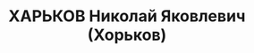 ---
title: ХАРЬКОВ Николай Яковлевич (Хорьков)
description: 'Род. в 1885 г., г. Кунгур Уральской обл., русский, образование низшее,
  б/п, бухгалтер Ленинского прииска. Проживал: прииска Ленинский Бодайбинского р-на
  Иркутской обл.

  Арестован 13 августа 1937 г.

  Приговорен: ВК ВС СССР 25 октября 1937 г., обв.: по ст. 58-7, 8, 11.

  Приговор: ВМН Расстрелян 25 октября 1937 г. Реабилитирован 7 сентября 1957 г.'
---